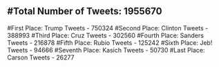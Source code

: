 #Total Number of Tweets: 1955670 
---
#First Place: Trump Tweets - 750324
#Second Place: Clinton Tweets - 388993
#Third Place: Cruz Tweets - 302560
#Fourth Place: Sanders Tweets - 216878
#Fifth Place: Rubio Tweets - 125242
#Sixth Place: Jeb! Tweets - 94666
#Seventh Place: Kasich Tweets - 50730
#Last Place: Carson Tweets - 26277
